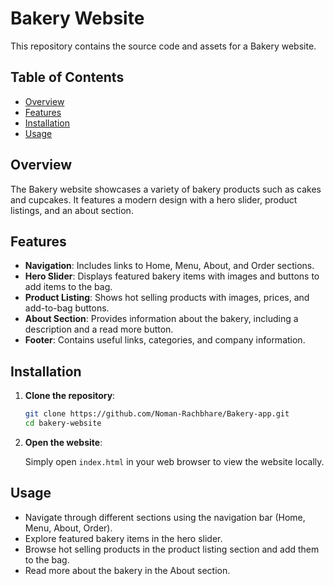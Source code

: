 # Bakery Website

This repository contains the source code and assets for a Bakery website.

## Table of Contents

- [Overview](#overview)
- [Features](#features)
- [Installation](#installation)
- [Usage](#usage)

## Overview

The Bakery website showcases a variety of bakery products such as cakes and cupcakes. It features a modern design with a hero slider, product listings, and an about section.

## Features

- **Navigation**: Includes links to Home, Menu, About, and Order sections.
- **Hero Slider**: Displays featured bakery items with images and buttons to add items to the bag.
- **Product Listing**: Shows hot selling products with images, prices, and add-to-bag buttons.
- **About Section**: Provides information about the bakery, including a description and a read more button.
- **Footer**: Contains useful links, categories, and company information.

## Installation

1. **Clone the repository**:

   ```bash
   git clone https://github.com/Noman-Rachbhare/Bakery-app.git
   cd bakery-website
   ```

2. **Open the website**:

   Simply open `index.html` in your web browser to view the website locally.

## Usage

- Navigate through different sections using the navigation bar (Home, Menu, About, Order).
- Explore featured bakery items in the hero slider.
- Browse hot selling products in the product listing section and add them to the bag.
- Read more about the bakery in the About section.
